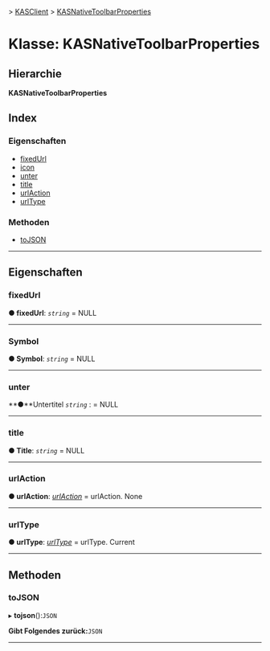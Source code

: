 [](../README.md) > [KASClient](../modules/kasclient.md) > [KASNativeToolbarProperties](../classes/kasclient.kasnativetoolbarproperties.md)

# <a name="class-kasnativetoolbarproperties"></a>Klasse: KASNativeToolbarProperties

## <a name="hierarchy"></a>Hierarchie

**KASNativeToolbarProperties**

## <a name="index"></a>Index 

### <a name="properties"></a>Eigenschaften

* [fixedUrl](kasclient.kasnativetoolbarproperties.md#fixedurl)
* [icon](kasclient.kasnativetoolbarproperties.md#icon)
* [unter](kasclient.kasnativetoolbarproperties.md#subtitle)
* [title](kasclient.kasnativetoolbarproperties.md#title)
* [urlAction](kasclient.kasnativetoolbarproperties.md#urlaction)
* [urlType](kasclient.kasnativetoolbarproperties.md#urltype)
### <a name="methods"></a>Methoden

* [toJSON](kasclient.kasnativetoolbarproperties.md#tojson)

---

## <a name="properties"></a>Eigenschaften

<a id="fixedurl"></a>

###  <a name="fixedurl"></a>fixedUrl

**● fixedUrl**: *`string`* = NULL

___
<a id="icon"></a>

###  <a name="icon"></a>Symbol

**● Symbol**: *`string`* = NULL

___
<a id="subtitle"></a>

###  <a name="subtitle"></a>unter

**●**Untertitel *`string`* : = NULL

___
<a id="title"></a>

###  <a name="title"></a>title

**● Title**: *`string`* = NULL

___
<a id="urlaction"></a>

###  <a name="urlaction"></a>urlAction

**● urlAction**: *[urlAction](../enums/kasclient.urlaction.md)* = urlAction. None

___
<a id="urltype"></a>

###  <a name="urltype"></a>urlType

**● urlType**: *[urlType](../enums/kasclient.urltype.md)* = urlType. Current

___

## <a name="methods"></a>Methoden

<a id="tojson"></a>

###  <a name="tojson"></a>toJSON

▸ **tojson**():`JSON`

**Gibt Folgendes zurück:**`JSON`

___

